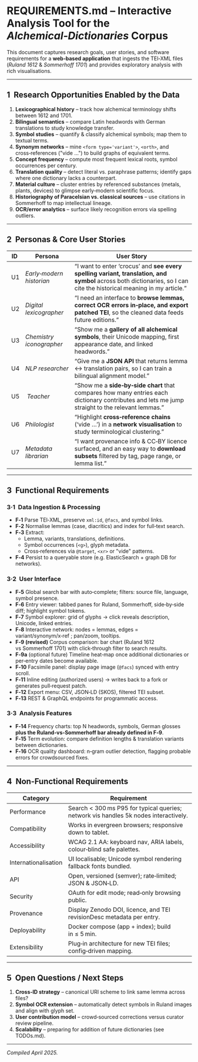 # REQUIREMENTS.md – Interactive Analysis Tool for the *Alchemical‑Dictionaries* Corpus

This document captures research goals, user stories, and software requirements for a **web‑based application** that ingests the TEI‑XML files (*Ruland 1612* & *Sommerhoff 1701*) and provides exploratory analysis with rich visualisations.

---

## 1  Research Opportunities Enabled by the Data
1. **Lexicographical history** – track how alchemical terminology shifts between 1612 and 1701.
2. **Bilingual semantics** – compare Latin headwords with German translations to study knowledge transfer.
3. **Symbol studies** – quantify & classify alchemical symbols; map them to textual terms.
4. **Synonym networks** – mine `<form type='variant'>`, `<orth>`, and cross‑references ("vide …") to build graphs of equivalent terms.
5. **Concept frequency** – compute most frequent lexical roots, symbol occurrences per century.
6. **Translation quality** – detect literal vs. paraphrase patterns; identify gaps where one dictionary lacks a counterpart.
7. **Material culture** – cluster entries by referenced substances (metals, plants, devices) to glimpse early‑modern scientific focus.
8. **Historiography of Paracelsian vs. classical sources** – use citations in Sommerhoff to map intellectual lineage.
9. **OCR/error analytics** – surface likely recognition errors via spelling outliers.

---

## 2  Personas & Core User Stories
| ID | Persona | User Story |
|----|---------|-----------|
| U1 | *Early‑modern historian* | “I want to enter ‘crocus’ and **see every spelling variant, translation, and symbol** across both dictionaries, so I can cite the historical meaning in my article.” |
| U2 | *Digital lexicographer* | “I need an interface to **browse lemmas, correct OCR errors in‑place, and export patched TEI**, so the cleaned data feeds future editions.” |
| U3 | *Chemistry iconographer* | “Show me a **gallery of all alchemical symbols**, their Unicode mapping, first appearance date, and linked headwords.” |
| U4 | *NLP researcher* | “Give me a **JSON API** that returns lemma ↔ translation pairs, so I can train a bilingual alignment model.” |
| U5 | *Teacher* | “Show me a **side‑by‑side chart** that compares how many entries each dictionary contributes and lets me jump straight to the relevant lemmas.” |
| U6 | *Philologist* | “Highlight **cross‑reference chains** (‘vide …’) in a **network visualisation** to study terminological clustering.” |
| U7 | *Metadata librarian* | “I want provenance info & CC‑BY licence surfaced, and an easy way to **download subsets** filtered by tag, page range, or lemma list.” |

---

## 3  Functional Requirements
### 3·1  Data Ingestion & Processing
* **F‑1** Parse TEI‑XML, preserve `xml:id`, `@facs`, and symbol links.
* **F‑2** Normalise lemmas (case, diacritics) and index for full‑text search.
* **F‑3** Extract:
  * Lemma, variants, translations, definitions.
  * Symbol occurrences (`<g>`), glyph metadata.
  * Cross‑references via `@target`, `<xr>` or "vide" patterns.
* **F‑4** Persist to a queryable store (e.g. ElasticSearch + graph DB for networks).

### 3·2  User Interface
* **F‑5** Global search bar with auto‑complete; filters: source file, language, symbol presence.
* **F‑6** Entry viewer: tabbed panes for Ruland, Sommerhoff, side‑by‑side diff; highlight symbol tokens.
* **F‑7** Symbol explorer: grid of glyphs → click reveals description, Unicode, linked entries.
* **F‑8** Interactive network: nodes = lemmas, edges = variant/synonym/x‑ref ; pan/zoom, tooltips.
* **F‑9 (revised)** Corpus comparison: bar chart (Ruland 1612 vs Sommerhoff 1701) with click‑through filter to search results.
* **F‑9a** (optional future) Timeline heat‑map once additional dictionaries or per‑entry dates become available.
* **F‑10** Facsimile panel: display page image (`@facs`) synced with entry scroll.
* **F‑11** Inline editing (authorized users) → writes back to a fork or generates pull‑request patch.
* **F‑12** Export menu: CSV, JSON‑LD (SKOS), filtered TEI subset.
* **F‑13** REST & GraphQL endpoints for programmatic access.

### 3·3  Analysis Features
* **F‑14** Frequency charts: top N headwords, symbols, German glosses **plus the Ruland‑vs‑Sommerhoff bar already defined in F‑9**.
* **F‑15** Term evolution: compare definition lengths & translation variants between dictionaries.
* **F‑16** OCR quality dashboard: n‑gram outlier detection, flagging probable errors for crowdsourced fixes.

---

## 4  Non‑Functional Requirements
| Category | Requirement |
|----------|-------------|
| Performance | Search < 300 ms P95 for typical queries; network vis handles 5k nodes interactively. |
| Compatibility | Works in evergreen browsers; responsive down to tablet. |
| Accessibility | WCAG 2.1 AA: keyboard nav, ARIA labels, colour‑blind safe palettes. |
| Internationalisation | UI localisable; Unicode symbol rendering fallback fonts bundled. |
| API | Open, versioned (semver); rate‑limited; JSON & JSON‑LD. |
| Security | OAuth for edit mode; read‑only browsing public. |
| Provenance | Display Zenodo DOI, licence, and TEI revisionDesc metadata per entry. |
| Deployability | Docker compose (app + index); build in ≤ 5 min. |
| Extensibility | Plug‑in architecture for new TEI files; config‑driven mapping. |

---

## 5  Open Questions / Next Steps
1. **Cross‑ID strategy** – canonical URI scheme to link same lemma across files?
2. **Symbol OCR extension** – automatically detect symbols in Ruland images and align with glyph set.
3. **User contribution model** – crowd‑sourced corrections versus curator review pipeline.
4. **Scalability** – preparing for addition of future dictionaries (see TODOs.md).

---

*Compiled April 2025.*

